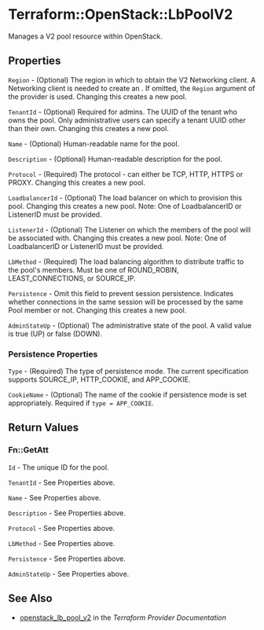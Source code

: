 # Terraform::OpenStack::LbPoolV2

Manages a V2 pool resource within OpenStack.

## Properties

`Region` - (Optional) The region in which to obtain the V2 Networking client. A Networking client is needed to create an . If omitted, the `Region` argument of the provider is used. Changing this creates a new pool.

`TenantId` - (Optional) Required for admins. The UUID of the tenant who owns the pool.  Only administrative users can specify a tenant UUID other than their own. Changing this creates a new pool.

`Name` - (Optional) Human-readable name for the pool.

`Description` - (Optional) Human-readable description for the pool.

`Protocol` - (Required) The protocol - can either be TCP, HTTP, HTTPS or PROXY. Changing this creates a new pool.

`LoadbalancerId` - (Optional) The load balancer on which to provision this pool. Changing this creates a new pool. Note:  One of LoadbalancerID or ListenerID must be provided.

`ListenerId` - (Optional) The Listener on which the members of the pool will be associated with. Changing this creates a new pool. Note:  One of LoadbalancerID or ListenerID must be provided.

`LbMethod` - (Required) The load balancing algorithm to distribute traffic to the pool's members. Must be one of ROUND_ROBIN, LEAST_CONNECTIONS, or SOURCE_IP.

`Persistence` - Omit this field to prevent session persistence.  Indicates whether connections in the same session will be processed by the same Pool member or not. Changing this creates a new pool.

`AdminStateUp` - (Optional) The administrative state of the pool. A valid value is true (UP) or false (DOWN).

### Persistence Properties

`Type` - (Required) The type of persistence mode. The current specification supports SOURCE_IP, HTTP_COOKIE, and APP_COOKIE.

`CookieName` - (Optional) The name of the cookie if persistence mode is set appropriately. Required if `type = APP_COOKIE`.


## Return Values

### Fn::GetAtt

`Id` - The unique ID for the pool.

`TenantId` - See Properties above.

`Name` - See Properties above.

`Description` - See Properties above.

`Protocol` - See Properties above.

`LbMethod` - See Properties above.

`Persistence` - See Properties above.

`AdminStateUp` - See Properties above.

## See Also

* [openstack_lb_pool_v2](https://www.terraform.io/docs/providers/openstack/r/lb_pool_v2.html) in the _Terraform Provider Documentation_